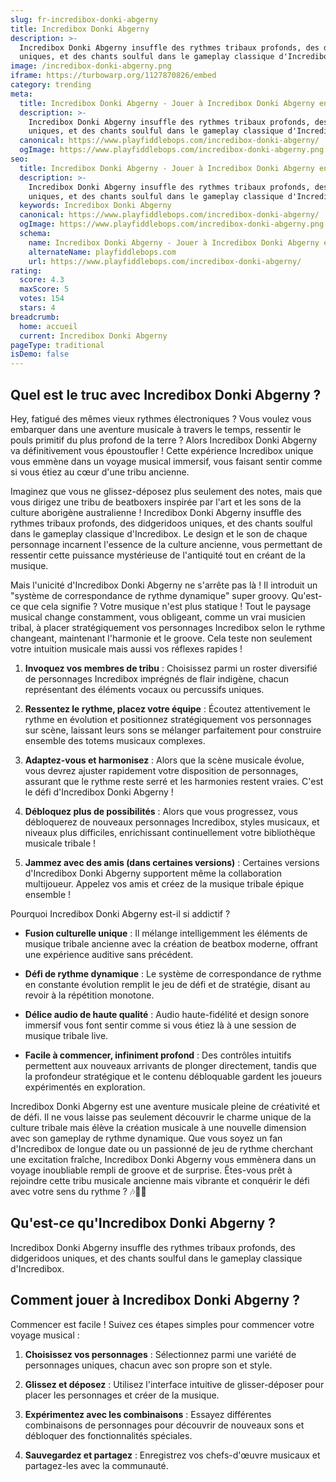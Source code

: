 ```yaml
---
slug: fr-incredibox-donki-abgerny
title: Incredibox Donki Abgerny
description: >-
  Incredibox Donki Abgerny insuffle des rythmes tribaux profonds, des didgeridoos
  uniques, et des chants soulful dans le gameplay classique d'Incredibox.
image: /incredibox-donki-abgerny.png
iframe: https://turbowarp.org/1127870826/embed
category: trending
meta:
  title: Incredibox Donki Abgerny - Jouer à Incredibox Donki Abgerny en Ligne
  description: >-
    Incredibox Donki Abgerny insuffle des rythmes tribaux profonds, des didgeridoos
    uniques, et des chants soulful dans le gameplay classique d'Incredibox.
  canonical: https://www.playfiddlebops.com/incredibox-donki-abgerny/
  ogImage: https://www.playfiddlebops.com/incredibox-donki-abgerny.png
seo:
  title: Incredibox Donki Abgerny - Jouer à Incredibox Donki Abgerny en Ligne
  description: >-
    Incredibox Donki Abgerny insuffle des rythmes tribaux profonds, des didgeridoos
    uniques, et des chants soulful dans le gameplay classique d'Incredibox.
  keywords: Incredibox Donki Abgerny
  canonical: https://www.playfiddlebops.com/incredibox-donki-abgerny/
  ogImage: https://www.playfiddlebops.com/incredibox-donki-abgerny.png
  schema:
    name: Incredibox Donki Abgerny - Jouer à Incredibox Donki Abgerny en Ligne
    alternateName: playfiddlebops.com
    url: https://www.playfiddlebops.com/incredibox-donki-abgerny/
rating:
  score: 4.3
  maxScore: 5
  votes: 154
  stars: 4
breadcrumb:
  home: accueil
  current: Incredibox Donki Abgerny
pageType: traditional
isDemo: false
---
```


## Quel est le truc avec Incredibox Donki Abgerny ?

Hey, fatigué des mêmes vieux rythmes électroniques ? Vous voulez vous embarquer dans une aventure musicale à travers le temps, ressentir le pouls primitif du plus profond de la terre ? Alors Incredibox Donki Abgerny va définitivement vous époustoufler ! Cette expérience Incredibox unique vous emmène dans un voyage musical immersif, vous faisant sentir comme si vous étiez au cœur d'une tribu ancienne.

Imaginez que vous ne glissez-déposez plus seulement des notes, mais que vous dirigez une tribu de beatboxers inspirée par l'art et les sons de la culture aborigène australienne ! Incredibox Donki Abgerny insuffle des rythmes tribaux profonds, des didgeridoos uniques, et des chants soulful dans le gameplay classique d'Incredibox. Le design et le son de chaque personnage incarnent l'essence de la culture ancienne, vous permettant de ressentir cette puissance mystérieuse de l'antiquité tout en créant de la musique.

Mais l'unicité d'Incredibox Donki Abgerny ne s'arrête pas là ! Il introduit un "système de correspondance de rythme dynamique" super groovy. Qu'est-ce que cela signifie ? Votre musique n'est plus statique ! Tout le paysage musical change constamment, vous obligeant, comme un vrai musicien tribal, à placer stratégiquement vos personnages Incredibox selon le rythme changeant, maintenant l'harmonie et le groove. Cela teste non seulement votre intuition musicale mais aussi vos réflexes rapides !

1. **Invoquez vos membres de tribu** : Choisissez parmi un roster diversifié de personnages Incredibox imprégnés de flair indigène, chacun représentant des éléments vocaux ou percussifs uniques.

1. **Ressentez le rythme, placez votre équipe** : Écoutez attentivement le rythme en évolution et positionnez stratégiquement vos personnages sur scène, laissant leurs sons se mélanger parfaitement pour construire ensemble des totems musicaux complexes.

1. **Adaptez-vous et harmonisez** : Alors que la scène musicale évolue, vous devrez ajuster rapidement votre disposition de personnages, assurant que le rythme reste serré et les harmonies restent vraies. C'est le défi d'Incredibox Donki Abgerny !

1. **Débloquez plus de possibilités** : Alors que vous progressez, vous débloquerez de nouveaux personnages Incredibox, styles musicaux, et niveaux plus difficiles, enrichissant continuellement votre bibliothèque musicale tribale !

1. **Jammez avec des amis (dans certaines versions)** : Certaines versions d'Incredibox Donki Abgerny supportent même la collaboration multijoueur. Appelez vos amis et créez de la musique tribale épique ensemble !

Pourquoi Incredibox Donki Abgerny est-il si addictif ?

- **Fusion culturelle unique** : Il mélange intelligemment les éléments de musique tribale ancienne avec la création de beatbox moderne, offrant une expérience auditive sans précédent.

- **Défi de rythme dynamique** : Le système de correspondance de rythme en constante évolution remplit le jeu de défi et de stratégie, disant au revoir à la répétition monotone.

- **Délice audio de haute qualité** : Audio haute-fidélité et design sonore immersif vous font sentir comme si vous étiez là à une session de musique tribale live.

- **Facile à commencer, infiniment profond** : Des contrôles intuitifs permettent aux nouveaux arrivants de plonger directement, tandis que la profondeur stratégique et le contenu débloquable gardent les joueurs expérimentés en exploration.

Incredibox Donki Abgerny est une aventure musicale pleine de créativité et de défi. Il ne vous laisse pas seulement découvrir le charme unique de la culture tribale mais élève la création musicale à une nouvelle dimension avec son gameplay de rythme dynamique. Que vous soyez un fan d'Incredibox de longue date ou un passionné de jeu de rythme cherchant une excitation fraîche, Incredibox Donki Abgerny vous emmènera dans un voyage inoubliable rempli de groove et de surprise. Êtes-vous prêt à rejoindre cette tribu musicale ancienne mais vibrante et conquérir le défi avec votre sens du rythme ? 🎶🎤🎼

## Qu'est-ce qu'Incredibox Donki Abgerny ?

Incredibox Donki Abgerny insuffle des rythmes tribaux profonds, des didgeridoos uniques, et des chants soulful dans le gameplay classique d'Incredibox.

## Comment jouer à Incredibox Donki Abgerny ?

Commencer est facile ! Suivez ces étapes simples pour commencer votre voyage musical :

1. **Choisissez vos personnages** : Sélectionnez parmi une variété de personnages uniques, chacun avec son propre son et style.

1. **Glissez et déposez** : Utilisez l'interface intuitive de glisser-déposer pour placer les personnages et créer de la musique.

1. **Expérimentez avec les combinaisons** : Essayez différentes combinaisons de personnages pour découvrir de nouveaux sons et débloquer des fonctionnalités spéciales.

1. **Sauvegardez et partagez** : Enregistrez vos chefs-d'œuvre musicaux et partagez-les avec la communauté.